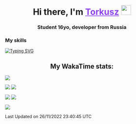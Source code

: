 <h1 align="center">
    Hi there, I'm 
    <a href="https://t.me/skyguy" target="_blank" style="color: #8C43EA">Torkusz</a>
    <img src="https://github.com/blackcater/blackcater/raw/main/images/Hi.gif" height="32">
</h1>

<h3 align="center">
    Student 16yo, developer from Russia
</h3>  

### **My skills**
[![Typing SVG](https://readme-typing-svg.herokuapp.com?font=Oxanium&duration=3000&pause=1500&color=8C43EA&height=30&lines=Python:+Aiogram,+Telethon;SQL:+SQLite;HTML,+CSS+(SCSS))](https://git.io/typing-svg)

<h2 align="center"> My WakaTime stats: </h2>

<!--START_SECTION:waka-->
<!-- **🐱 My GitHub Data**  -->
<!-- [![GitHub Streak](https://github-readme-streak-stats.herokuapp.com/?user=Torkusz)](https://git.io/streak-stats)
[![Anurag's GitHub stats](https://github-readme-stats.vercel.app/api?username=Torkusz)](https://github.com/anuraghazra/github-readme-stats)
[![Ashutosh's github activity graph](https://activity-graph.herokuapp.com/graph?username=Torkusz)](https://github.com/ashutosh00710/github-readme-activity-graph) -->

![](https://github-profile-summary-cards.vercel.app/api/cards/profile-details?username=Torkusz&theme=solarized_dark)

![](https://github-profile-summary-cards.vercel.app/api/cards/most-commit-language?username=Torkusz&theme=solarized_dark)
![](https://github-profile-summary-cards.vercel.app/api/cards/repos-per-language?username=Torkusz&theme=solarized_dark)

![](https://github-profile-summary-cards.vercel.app/api/cards/stats?username=Torkusz&theme=solarized_dark)
![](https://github-profile-summary-cards.vercel.app/api/cards/productive-time?username=Torkusz&theme=solarized_dark)


![](https://komarev.com/ghpvc/?username=Torkusz)


 Last Updated on 26/11/2022 23:40:45 UTC
<!--END_SECTION:waka-->